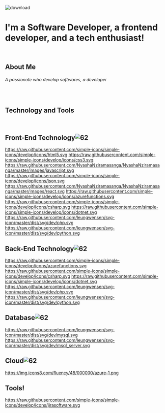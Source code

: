 ![download](https://user-images.githubusercontent.com/57231249/142175624-f5d51450-e55f-43b9-8a40-e63a23d51510.png)
# I'm a Software Developer, a frontend developer, and a tech enthusiast!
&nbsp;
&nbsp;
&nbsp;
&nbsp;&nbsp;
&nbsp;&nbsp;
&nbsp;&nbsp;
## About Me
###### A passionate who develop softwares, a developer
&nbsp;
&nbsp;
&nbsp;
&nbsp;&nbsp;
&nbsp;&nbsp;
&nbsp;&nbsp;
## Technology and Tools 
&nbsp;&nbsp;
&nbsp;&nbsp;
&nbsp;&nbsp;
## Front-End Technology![62](https://user-images.githubusercontent.com/57231249/143441647-4b049446-2059-4989-9d78-52eccd62a637.gif)
https://raw.githubusercontent.com/simple-icons/simple-icons/develop/icons/html5.svg
https://raw.githubusercontent.com/simple-icons/simple-icons/develop/icons/css3.svg
https://raw.githubusercontent.com/NyashaNziramasanga/NyashaNziramasanga/master/images/javascript.svg
https://raw.githubusercontent.com/simple-icons/simple-icons/develop/icons/json.svg
https://raw.githubusercontent.com/NyashaNziramasanga/NyashaNziramasanga/master/images/react.svg
https://raw.githubusercontent.com/simple-icons/simple-icons/develop/icons/azurefunctions.svg
https://raw.githubusercontent.com/simple-icons/simple-icons/develop/icons/csharp.svg
https://raw.githubusercontent.com/simple-icons/simple-icons/develop/icons/dotnet.svg
https://raw.githubusercontent.com/leungwensen/svg-icon/master/dist/svg/dev/php.svg
https://raw.githubusercontent.com/leungwensen/svg-icon/master/dist/svg/dev/python.svg
&nbsp;&nbsp;
&nbsp;&nbsp;
&nbsp;&nbsp;
## Back-End Technology![62](https://user-images.githubusercontent.com/57231249/143441647-4b049446-2059-4989-9d78-52eccd62a637.gif)
https://raw.githubusercontent.com/simple-icons/simple-icons/develop/icons/azurefunctions.svg
https://raw.githubusercontent.com/simple-icons/simple-icons/develop/icons/csharp.svg
https://raw.githubusercontent.com/simple-icons/simple-icons/develop/icons/dotnet.svg
https://raw.githubusercontent.com/leungwensen/svg-icon/master/dist/svg/dev/php.svg
https://raw.githubusercontent.com/leungwensen/svg-icon/master/dist/svg/dev/python.svg
&nbsp;&nbsp;
&nbsp;&nbsp;
&nbsp;&nbsp;
## Database![62](https://raw.githubusercontent.com/leungwensen/svg-icon/master/dist/svg/dev/database.svg)
https://raw.githubusercontent.com/leungwensen/svg-icon/master/dist/svg/dev/mysql.svg
https://raw.githubusercontent.com/leungwensen/svg-icon/master/dist/svg/dev/msql_server.svg
&nbsp;&nbsp;
&nbsp;&nbsp;
&nbsp;&nbsp;
## Cloud![62](https://icons8.com/icon/85919/cloud)
https://img.icons8.com/fluency/48/000000/azure-1.png
## Tools!
https://raw.githubusercontent.com/simple-icons/simple-icons/develop/icons/jirasoftware.svg
